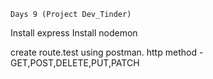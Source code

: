 ```````````````````````````````````````
Days 9 (Project Dev_Tinder)
```````````````````````````````````````
Install express
Install nodemon

create route.test using postman.
http method - GET,POST,DELETE,PUT,PATCH

